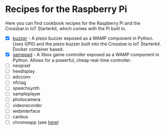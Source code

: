 # Recipes for the Raspberry Pi

Here you can find cookbook recipes for the Raspberry Pi and the Crossbar.io IoT Starterkit, which comes with the Pi built in.

* [x] [buzzer](buzzer) - A piezo buzzer exposed as a WAMP component in Python. Uses GPIO and the piezo buzzer built into the Crossbar.io IoT Starterkit. Docker container based.
* [x] [gamepad](gamepad) - A Xbox game controller exposed as a WAMP component in Python. Allows for a powerful, cheap real-time controller.
* [ ] neopixel
* [ ] hexdisplay
* [ ] adcconv
* [ ] nfctag
* [ ] speechsynth
* [ ] sampleplayer
* [ ] photocamera
* [ ] videorecorder
* [ ] webinterface
* [ ] canbus
* [ ] chromeapp (see [here](https://developer.chrome.com/apps/first_app))
